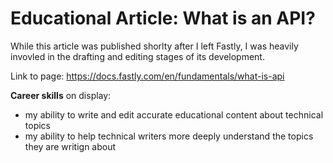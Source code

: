 # Educational Article: What is an API?

While this article was published shorlty after I left Fastly, I was heavily invovled in the drafting and editing stages of its development. 

Link to page: https://docs.fastly.com/en/fundamentals/what-is-api

**Career skills** on display:

- my ability to write and edit accurate educational content about technical topics
- my ability to help technical writers more deeply understand the topics they are writign about
